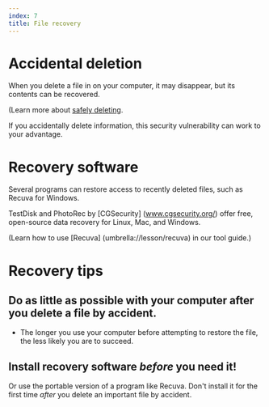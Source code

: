 ```yaml
---
index: 7
title: File recovery
---
```

# Accidental deletion

When you delete a file in on your computer, it may disappear, but its contents can be recovered.

(Learn more about [safely deleting](umbrella://lesson/safely-deleting). 

If you accidentally delete information, this security vulnerability can work to your advantage. 

# Recovery software

Several programs can restore access to recently deleted files, such as Recuva for Windows. 

TestDisk and PhotoRec by [CGSecurity] (www.cgsecurity.org/) offer free, open-source data recovery for Linux, Mac, and Windows.

(Learn how to use [Recuva] (umbrella://lesson/recuva) in our tool guide.)

# Recovery tips

## Do as little as possible with your computer after you delete a file by accident. 

*	The longer you use your computer before attempting to restore the file, the less likely you are to succeed. 

## Install recovery software *before* you need it! 

Or use the portable version of a program like Recuva. Don't install it for the first time *after* you delete an important file by accident.